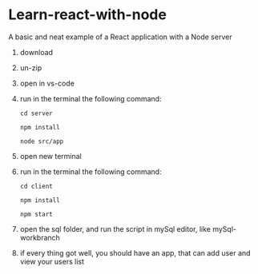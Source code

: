 # Learn-react-with-node
A basic and neat example of a React application with a Node server


1. download
2. un-zip
3. open in vs-code
4. run in the terminal the following command:
  
       cd server
  
       npm install
  
       node src/app
       
       
  
7. open new terminal
8. run in the terminal the following command:
  
       cd client
  
       npm install
  
       npm start
       
       
  
9. open the sql folder, and run the script in mySql editor, like mySql-workbranch
10. if every thing got well, you should have an app, that can add user and view your users list